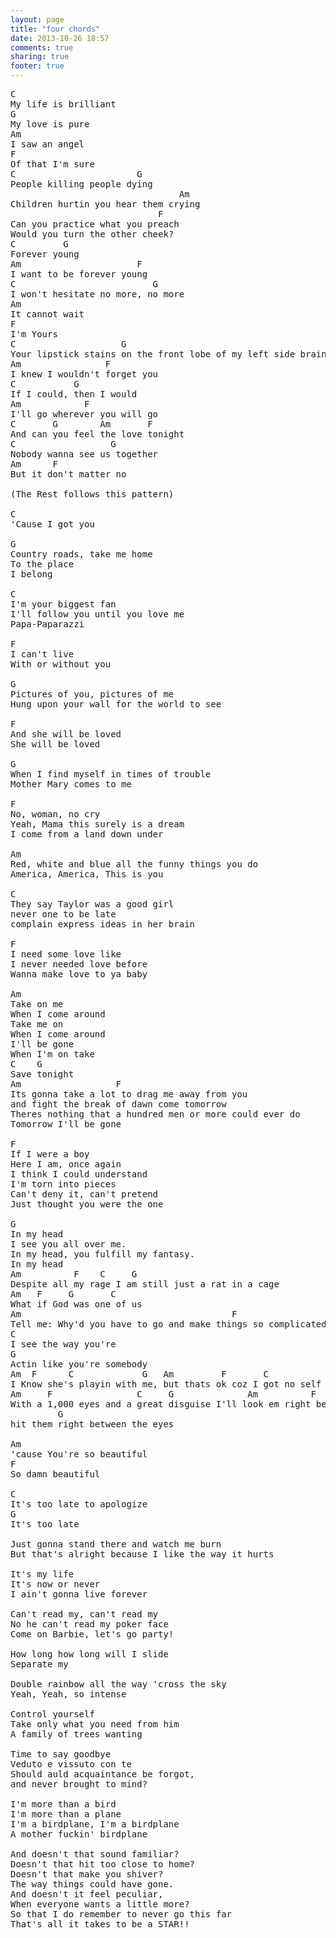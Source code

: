 ```yaml
---
layout: page
title: "four chords"
date: 2013-10-26 18:57
comments: true
sharing: true
footer: true
---
```


<pre>
C
My life is brilliant
G
My love is pure
Am
I saw an angel
F
Of that I'm sure
C                       G
People killing people dying
                                Am
Children hurtin you hear them crying
                            F
Can you practice what you preach
Would you turn the other cheek?
C         G
Forever young
Am                      F
I want to be forever young
C                          G
I won't hesitate no more, no more
Am
It cannot wait
F
I'm Yours
C                    G
Your lipstick stains on the front lobe of my left side brains
Am                F
I knew I wouldn't forget you
C           G
If I could, then I would
Am            F
I'll go wherever you will go
C       G        Am       F
And can you feel the love tonight
C                  G
Nobody wanna see us together
Am      F
But it don't matter no

(The Rest follows this pattern)

C
'Cause I got you

G
Country roads, take me home
To the place
I belong

C
I'm your biggest fan
I'll follow you until you love me
Papa-Paparazzi

F
I can't live
With or without you

G
Pictures of you, pictures of me
Hung upon your wall for the world to see

F
And she will be loved
She will be loved

G
When I find myself in times of trouble
Mother Mary comes to me

F
No, woman, no cry
Yeah, Mama this surely is a dream
I come from a land down under

Am
Red, white and blue all the funny things you do
America, America, This is you

C
They say Taylor was a good girl
never one to be late
complain express ideas in her brain

F
I need some love like
I never needed love before
Wanna make love to ya baby

Am
Take on me
When I come around
Take me on
When I come around
I'll be gone
When I'm on take
C    G
Save tonight
Am                  F
Its gonna take a lot to drag me away from you
and fight the break of dawn come tomorrow
Theres nothing that a hundred men or more could ever do
Tomorrow I'll be gone

F
If I were a boy
Here I am, once again
I think I could understand
I'm torn into pieces
Can't deny it, can't pretend
Just thought you were the one

G
In my head
I see you all over me.
In my head, you fulfill my fantasy.
In my head
Am          F    C     G
Despite all my rage I am still just a rat in a cage
Am   F     G       C
What if God was one of us
Am                                        F
Tell me: Why'd you have to go and make things so complicated?
C
I see the way you're
G
Actin like you're somebody
Am  F      C             G   Am         F       C           G
I Know she's playin with me, but thats ok coz I got no self esteem
Am     F                C     G              Am          F            C
With a 1,000 eyes and a great disguise I'll look em right between the eyes
         G
hit them right between the eyes

Am
'cause You're so beautiful
F
So damn beautiful

C
It's too late to apologize
G
It's too late

Just gonna stand there and watch me burn
But that's alright because I like the way it hurts

It's my life
It's now or never
I ain't gonna live forever

Can't read my, can't read my
No he can't read my poker face
Come on Barbie, let's go party!

How long how long will I slide
Separate my

Double rainbow all the way 'cross the sky
Yeah, Yeah, so intense

Control yourself
Take only what you need from him
A family of trees wanting

Time to say goodbye
Veduto e vissuto con te
Should auld acquaintance be forgot,
and never brought to mind?

I'm more than a bird
I'm more than a plane
I'm a birdplane, I'm a birdplane
A mother fuckin' birdplane

And doesn't that sound familiar?
Doesn't that hit too close to home?
Doesn't that make you shiver?
The way things could have gone.
And doesn't it feel peculiar,
When everyone wants a little more?
So that I do remember to never go this far
That's all it takes to be a STAR!!

</pre>